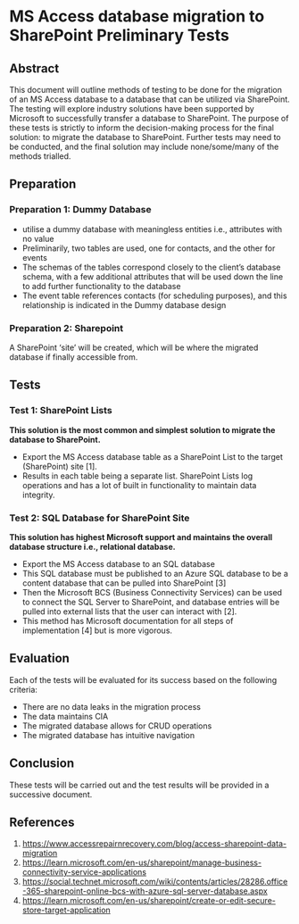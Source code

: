 # MS Access database migration to SharePoint Preliminary Tests

## Abstract
This document will outline methods of testing to be done for the migration of an MS Access database to a database that can be utilized via SharePoint. The testing will explore industry solutions have been supported by Microsoft to successfully transfer a database to SharePoint. The purpose of these tests is strictly to inform the decision-making process for the final solution: to migrate the database to SharePoint. Further tests may need to be conducted, and the final solution may include none/some/many of the methods trialled. 

## Preparation
### Preparation 1: Dummy Database
- utilise a dummy database with meaningless entities i.e., attributes with no value
- Preliminarily, two tables are used, one for contacts, and the other for events
- The schemas of the tables correspond closely to the client’s database schema, with a few additional attributes that will be used down the line to add further functionality to the database
- The event table references contacts (for scheduling purposes), and this relationship is indicated in the Dummy database design

### Preparation 2: Sharepoint
A SharePoint ‘site’ will be created, which will be where the migrated database if finally accessible from.

## Tests
### Test 1: SharePoint Lists
**This solution is the most common and simplest solution to migrate the database to SharePoint.**
- Export the MS Access database table as a SharePoint List to the target (SharePoint) site [1].
- Results in each table being a separate list. SharePoint Lists log operations and has a lot of built in functionality to maintain data integrity.

### Test 2: SQL Database for SharePoint Site
**This solution has highest Microsoft support and maintains the overall database structure i.e., relational database.**
- Export the MS Access database to an SQL database
- This SQL database must be published to an Azure SQL database to be a content database that can be pulled into SharePoint [3]
- Then the Microsoft BCS (Business Connectivity Services) can be used to connect the SQL Server to SharePoint, and database entries will be pulled into external lists that the user can interact with [2].
- This method has Microsoft documentation for all steps of implementation [4] but is more vigorous.

## Evaluation
Each of the tests will be evaluated for its success based on the following criteria:
- There are no data leaks in the migration process
- The data maintains CIA
- The migrated database allows for CRUD operations
- The migrated database has intuitive navigation

## Conclusion
These tests will be carried out and the test results will be provided in a successive document.


## References
1. https://www.accessrepairnrecovery.com/blog/access-sharepoint-data-migration
2. https://learn.microsoft.com/en-us/sharepoint/manage-business-connectivity-service-applications
3. https://social.technet.microsoft.com/wiki/contents/articles/28286.office-365-sharepoint-online-bcs-with-azure-sql-server-database.aspx
4. https://learn.microsoft.com/en-us/sharepoint/create-or-edit-secure-store-target-application


